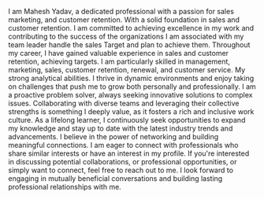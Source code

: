 I am Mahesh Yadav, a dedicated professional with a passion for sales marketing, and customer retention. With a solid foundation in sales and customer retention. I am committed to achieving excellence in my work and contributing to the success of the organizations I am associated with my team leader handle the sales Target and plan to achieve them. Throughout my career, I have gained valuable experience in sales and customer retention, achieving targets. I am particularly skilled in management, marketing, sales, customer retention, renewal, and customer service. My strong analytical abilities. I thrive in dynamic environments and enjoy taking on challenges that push me to grow both personally and professionally. I am a proactive problem solver, always seeking innovative solutions to complex issues. Collaborating with diverse teams and leveraging their collective strengths is something I deeply value, as it fosters a rich and inclusive work culture. As a lifelong learner, I continuously seek opportunities to expand my knowledge and stay up to date with the latest industry trends and advancements. I believe in the power of networking and building meaningful connections. I am eager to connect with professionals who share similar interests or have an interest in my profile. If you're interested in discussing potential collaborations, or professional opportunities, or simply want to connect, feel free to reach out to me. I look forward to engaging in mutually beneficial conversations and building lasting professional relationships with me.
